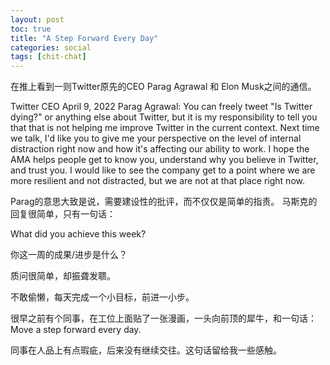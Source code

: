 ```yaml
---
layout: post
toc: true
title: "A Step Forward Every Day"
categories: social
tags: [chit-chat]
---
```


在推上看到一则Twitter原先的CEO Parag Agrawal 和 Elon Musk之间的通信。

Twitter CEO April 9, 2022 Parag Agrawal:
 You can freely tweet "Is Twitter dying?" or anything else about Twitter, but it is my responsibility to tell you that that is not helping me improve Twitter in the current context. Next time we talk, I'd like you to give me your perspective on the level of internal distraction right now and how it's affecting our ability to work. I hope the AMA helps people get to know you, understand why you believe in Twitter, and trust you. I would like to see the company get to a point where we are more resilient and not distracted, but we are not at that place right now.

Parag的意思大致是说，需要建设性的批评，而不仅仅是简单的指责。
马斯克的回复很简单，只有一句话：

What did you achieve this week?

你这一周的成果/进步是什么？

质问很简单，却振聋发聩。

不敢偷懒，每天完成一个小目标，前进一小步。

很早之前有个同事，在工位上面贴了一张漫画，一头向前顶的犀牛，和一句话：Move a step forward every day.

同事在人品上有点瑕疵，后来没有继续交往。这句话留给我一些感触。
